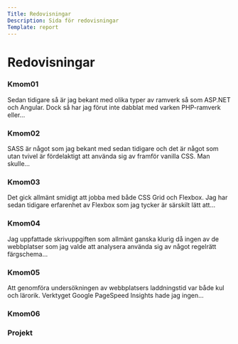 ```yaml
---
Title: Redovisningar
Description: Sida för redovisningar
Template: report
---
```


<div class="kmom-box title">
<h1>Redovisningar</h1>
</div>

<div class="kmom-box" onclick="window.location='report/kmom01';">
<h3>Kmom01</h3>
Sedan tidigare så är jag bekant med olika typer av ramverk så som ASP.NET och Angular. Dock så har jag förut inte dabblat med varken PHP-ramverk eller...
</div>

<div class="kmom-box" onclick="window.location='report/kmom02';">
<h3>Kmom02</h3>
SASS är något som jag bekant med sedan tidigare och det är något som utan tvivel är fördelaktigt att använda sig av framför vanilla CSS. Man skulle...
</div>

<div class="kmom-box" onclick="window.location='report/kmom03';">
<h3>Kmom03</h3>
Det gick allmänt smidigt att jobba med både CSS Grid och Flexbox. Jag har sedan tidigare erfarenhet av Flexbox som jag tycker är särskilt lätt att...
</div>

<div class="kmom-box" onclick="window.location='report/kmom04';">
<h3>Kmom04</h3>
Jag uppfattade skrivuppgiften som allmänt ganska klurig då ingen av de webbplatser som jag valde att analysera använda sig av något regelrätt färgschema...
</div>

<div class="kmom-box" onclick="window.location='report/kmom05';">
<h3>Kmom05</h3>
Att genomföra undersökningen av webbplatsers laddningstid var både kul och lärorik. Verktyget Google PageSpeed Insights hade jag ingen...
</div>

<div class="kmom-box">
<h3>Kmom06</h3>
</div>

<div class="kmom-box project">
<h3>Projekt</h3>
</div>